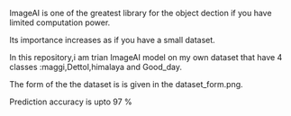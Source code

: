 ImageAI is one of the greatest library for the object dection if you have limited computation power.

Its importance increases as if you have a small dataset.

In this repository,i am trian ImageAI model on my own dataset that have 4 classes :maggi,Dettol,himalaya and Good_day.

The form of the the dataset is is given in the dataset_form.png.

Prediction accuracy is upto 97 %
